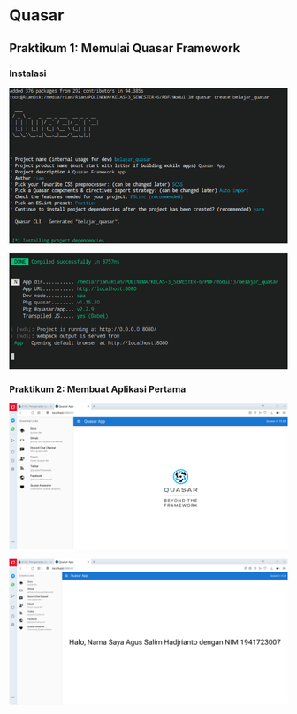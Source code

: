 # Quasar

## Praktikum 1: Memulai Quasar Framework

### Instalasi

![](img/install.png)


![](img/dev.png)

### Praktikum 2: Membuat Aplikasi Pertama

![](img/tamp.png)


![](img/tamp1.png)